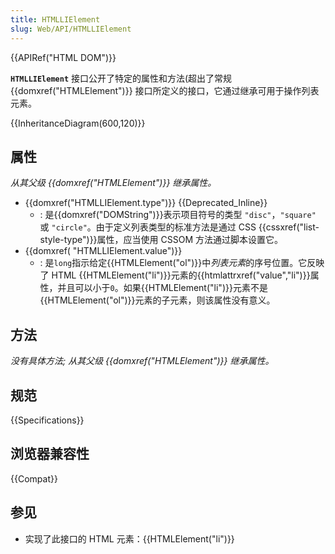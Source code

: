```yaml
---
title: HTMLLIElement
slug: Web/API/HTMLLIElement
---
```


{{APIRef("HTML DOM")}}

**`HTMLLIElement`** 接口公开了特定的属性和方法(超出了常规 {{domxref("HTMLElement")}} 接口所定义的接口，它通过继承可用于操作列表元素。

{{InheritanceDiagram(600,120)}}

## 属性

_从其父级 {{domxref("HTMLElement")}} 继承属性。_

- {{domxref("HTMLLIElement.type")}} {{Deprecated_Inline}}
  - : 是{{domxref("DOMString")}}表示项目符号的类型 `"disc"`，`"square"` 或 `"circle"`。由于定义列表类型的标准方法是通过 CSS {{cssxref("list-style-type")}}属性，应当使用 CSSOM 方法通过脚本设置它。
- {{domxref( "HTMLLIElement.value")}}
  - : 是`long`指示给定{{HTMLElement("ol")}}中*列表元素*的序号位置。它反映了 HTML {{HTMLElement("li")}}元素的{{htmlattrxref("value","li")}}属性，并且可以小于`0`。如果{{HTMLElement("li")}}元素不是{{HTMLElement("ol")}}元素的子元素，则该属性没有意义。

## 方法

_没有具体方法; 从其父级 {{domxref("HTMLElement")}} 继承属性。_

## 规范

{{Specifications}}

## 浏览器兼容性

{{Compat}}

## 参见

- 实现了此接口的 HTML 元素：{{HTMLElement("li")}}
